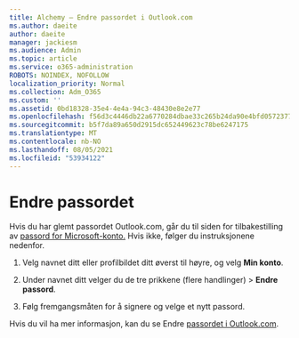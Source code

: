 ```yaml
---
title: Alchemy – Endre passordet i Outlook.com
ms.author: daeite
author: daeite
manager: jackiesm
ms.audience: Admin
ms.topic: article
ms.service: o365-administration
ROBOTS: NOINDEX, NOFOLLOW
localization_priority: Normal
ms.collection: Adm_O365
ms.custom: ''
ms.assetid: 0bd18328-35e4-4e4a-94c3-48430e8e2e77
ms.openlocfilehash: f56d3c4446db22a6770284dbae33c265b24da90e4bfd05723770de6b2d20426f
ms.sourcegitcommit: b5f7da89a650d2915dc652449623c78be6247175
ms.translationtype: MT
ms.contentlocale: nb-NO
ms.lasthandoff: 08/05/2021
ms.locfileid: "53934122"
---
```

# <a name="change-your-password"></a>Endre passordet

Hvis du har glemt passordet Outlook.com, går du til siden for tilbakestilling av [passord for Microsoft-konto.](https://go.microsoft.com/fwlink/p/?linkid=841909) Hvis ikke, følger du instruksjonene nedenfor.
  
1. Velg navnet ditt eller profilbildet ditt øverst til høyre, og velg **Min konto**. 
    
2. Under navnet ditt velger du de tre prikkene (flere handlinger) > **Endre passord**. 
    
3. Følg fremgangsmåten for å signere og velge et nytt passord. 
    
Hvis du vil ha mer informasjon, kan du se Endre [passordet i Outlook.com](https://support.office.com/article/2138d690-811c-4545-b2f3-e4dbe80c9735.aspx).
  

